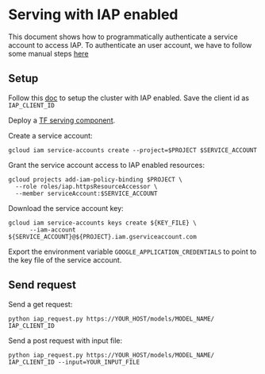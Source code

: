 # Serving with IAP enabled

This document shows how to programmatically authenticate a service account to access IAP.
To authenticate an user account, we have to follow some manual steps
[here](https://cloud.google.com/iap/docs/authentication-howto#authenticating_a_user_account)

## Setup

Follow this [doc](https://github.com/kubeflow/kubeflow/blob/master/docs/gke/iap.md) to
setup the cluster with IAP enabled. Save the client id as `IAP_CLIENT_ID`

Deploy a [TF serving component](https://github.com/kubeflow/kubeflow/tree/master/components/k8s-model-server).

Create a service account:
```
gcloud iam service-accounts create --project=$PROJECT $SERVICE_ACCOUNT
```
Grant the service account access to IAP enabled resources:
```
gcloud projects add-iam-policy-binding $PROJECT \
  --role roles/iap.httpsResourceAccessor \
  --member serviceAccount:$SERVICE_ACCOUNT
```

Download the service account key:
```
gcloud iam service-accounts keys create ${KEY_FILE} \
      --iam-account ${SERVICE_ACCOUNT}@${PROJECT}.iam.gserviceaccount.com
```
Export the environment variable `GOOGLE_APPLICATION_CREDENTIALS` to point to the key file of the
service account.

## Send request
Send a get request:
```
python iap_request.py https://YOUR_HOST/models/MODEL_NAME/ IAP_CLIENT_ID
```

Send a post request with input file:
```
python iap_request.py https://YOUR_HOST/models/MODEL_NAME/ IAP_CLIENT_ID --input=YOUR_INPUT_FILE
```

